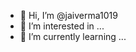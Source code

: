 - 👋 Hi, I’m @jaiverma1019
- 👀 I’m interested in ...
- 🌱 I’m currently learning ...

<!---
jaiverma1019/jaiverma1019 is a ✨ special ✨ repository because its `README.md` (this file) appears on your GitHub profile.
You can click the Preview link to take a look at your changes.
--->
